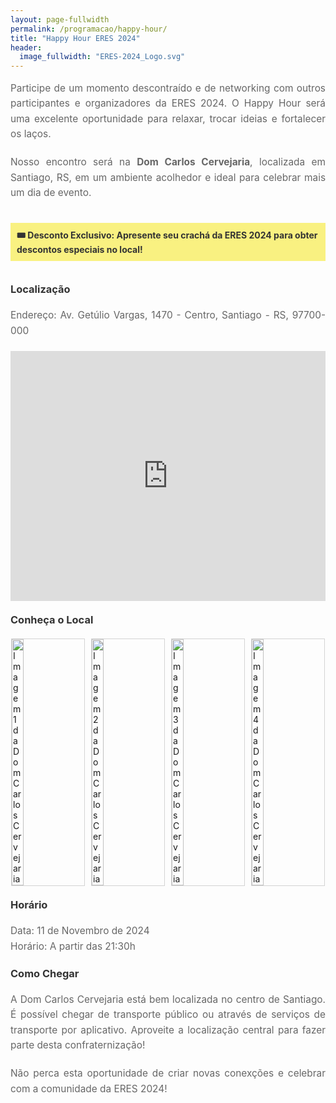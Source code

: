 ```yaml
---
layout: page-fullwidth
permalink: /programacao/happy-hour/
title: "Happy Hour ERES 2024"
header:
  image_fullwidth: "ERES-2024_Logo.svg"
---
```


<style>
  h3 {
    color: #333;
    margin: 20px 0;
  }

  .text, ul {
    font-size: 1.1em;
    line-height: 1.6;
    color: #666;
    text-align: justify;
  }

  .map-container {
    text-align: center;
    margin: 20px 0;
  }

  .map-container iframe {
    border: 1px solid #d3d3d3;
    width: 100%;
    height: 400px;
  }

  .text {
    margin-bottom: 20px;
  }

  .badge-discount {
    background-color: #f9f181;
    color: #333;
    font-weight: bold;
    padding: 10px;
    display: inline-block;
    margin: 15px 0;
  }

  .image-gallery {
    display: flex;
    flex-wrap: wrap;
    gap: 10px;
    justify-content: center;
    margin: 20px 0;
  }

  .image-gallery img {
    width: calc(25% - 10px);
    height: auto;
    border: 1px solid #d3d3d3;
  }

  @media (max-width: 768px) {
    .image-gallery img {
      width: 100%;
    }
  }
</style>

<p class="text">Participe de um momento descontraído e de networking com outros participantes e organizadores da ERES 2024. O Happy Hour será uma excelente oportunidade para relaxar, trocar ideias e fortalecer os laços.</p>

<p class="text">Nosso encontro será na <strong>Dom Carlos Cervejaria</strong>, localizada em Santiago, RS, em um ambiente acolhedor e ideal para celebrar mais um dia de evento.</p>

<div class="badge-discount">
  🎟️ Desconto Exclusivo: Apresente seu crachá da ERES 2024 para obter descontos especiais no local!
</div>

<h3>Localização</h3>

<div class="text">Endereço: Av. Getúlio Vargas, 1470 - Centro, Santiago - RS, 97700-000</div>

<div class="map-container">
    <iframe src="https://www.google.com/maps/embed?pb=!1m18!1m12!1m3!1d3483.188663521745!2d-54.87359152447885!3d-29.188571975365676!2m3!1f0!2f0!3f0!3m2!1i1024!2i768!4f13.1!3m3!1m2!1s0x94ffd201b201e93f%3A0x22f4772baa837c72!2sDom%20Carlos%20Cervejaria!5e0!3m2!1spt-BR!2sbr!4v1730732435431!5m2!1spt-BR!2sbr" width="600" height="450" style="border:0;" allowfullscreen="" loading="lazy" referrerpolicy="no-referrer-when-downgrade"></iframe>
</div>

<h3>Conheça o Local</h3>

<div class="image-gallery">
  <img src="{{ site.urlimg }}/dom-carlos/01.jpg" alt="Imagem 1 da Dom Carlos Cervejaria">
  <img src="{{ site.urlimg }}/dom-carlos/02.jpg" alt="Imagem 2 da Dom Carlos Cervejaria">
  <img src="{{ site.urlimg }}/dom-carlos/03.jpg" alt="Imagem 3 da Dom Carlos Cervejaria">
  <img src="{{ site.urlimg }}/dom-carlos/04.jpg" alt="Imagem 4 da Dom Carlos Cervejaria">
</div>

<h3>Horário</h3>

<p class="text">Data: 11 de Novembro de 2024<br>
Horário: A partir das 21:30h</p>

<h3>Como Chegar</h3>

<p class="text">A Dom Carlos Cervejaria está bem localizada no centro de Santiago. É possível chegar de transporte público ou através de serviços de transporte por aplicativo. Aproveite a localização central para fazer parte desta confraternização!</p>

<p class="text">Não perca esta oportunidade de criar novas conexções e celebrar com a comunidade da ERES 2024!</p>
